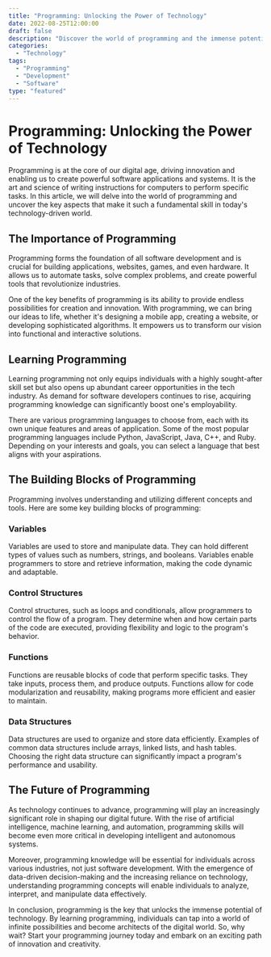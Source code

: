 ```yaml
---
title: "Programming: Unlocking the Power of Technology"
date: 2022-08-25T12:00:00
draft: false
description: "Discover the world of programming and the immense potential it holds in shaping our digital landscape."
categories:
  - "Technology"
tags:
  - "Programming"
  - "Development"
  - "Software"
type: "featured"
---
```


# Programming: Unlocking the Power of Technology

Programming is at the core of our digital age, driving innovation and enabling us to create powerful software applications and systems. It is the art and science of writing instructions for computers to perform specific tasks. In this article, we will delve into the world of programming and uncover the key aspects that make it such a fundamental skill in today's technology-driven world.

## The Importance of Programming

Programming forms the foundation of all software development and is crucial for building applications, websites, games, and even hardware. It allows us to automate tasks, solve complex problems, and create powerful tools that revolutionize industries.

One of the key benefits of programming is its ability to provide endless possibilities for creation and innovation. With programming, we can bring our ideas to life, whether it's designing a mobile app, creating a website, or developing sophisticated algorithms. It empowers us to transform our vision into functional and interactive solutions.

## Learning Programming

Learning programming not only equips individuals with a highly sought-after skill set but also opens up abundant career opportunities in the tech industry. As demand for software developers continues to rise, acquiring programming knowledge can significantly boost one's employability.

There are various programming languages to choose from, each with its own unique features and areas of application. Some of the most popular programming languages include Python, JavaScript, Java, C++, and Ruby. Depending on your interests and goals, you can select a language that best aligns with your aspirations.

## The Building Blocks of Programming

Programming involves understanding and utilizing different concepts and tools. Here are some key building blocks of programming:

### Variables
Variables are used to store and manipulate data. They can hold different types of values such as numbers, strings, and booleans. Variables enable programmers to store and retrieve information, making the code dynamic and adaptable.

### Control Structures
Control structures, such as loops and conditionals, allow programmers to control the flow of a program. They determine when and how certain parts of the code are executed, providing flexibility and logic to the program's behavior.

### Functions
Functions are reusable blocks of code that perform specific tasks. They take inputs, process them, and produce outputs. Functions allow for code modularization and reusability, making programs more efficient and easier to maintain.

### Data Structures
Data structures are used to organize and store data efficiently. Examples of common data structures include arrays, linked lists, and hash tables. Choosing the right data structure can significantly impact a program's performance and usability.

## The Future of Programming

As technology continues to advance, programming will play an increasingly significant role in shaping our digital future. With the rise of artificial intelligence, machine learning, and automation, programming skills will become even more critical in developing intelligent and autonomous systems.

Moreover, programming knowledge will be essential for individuals across various industries, not just software development. With the emergence of data-driven decision-making and the increasing reliance on technology, understanding programming concepts will enable individuals to analyze, interpret, and manipulate data effectively.

In conclusion, programming is the key that unlocks the immense potential of technology. By learning programming, individuals can tap into a world of infinite possibilities and become architects of the digital world. So, why wait? Start your programming journey today and embark on an exciting path of innovation and creativity.
